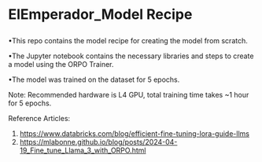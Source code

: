 <h3 style="font-size: 2em;"> ElEmperador_Model Recipe </h3>


•This repo contains the model recipe for creating the model from scratch. 

•The Jupyter notebook contains the necessary libraries and steps to create a model using the ORPO Trainer. 

•The model was trained on the dataset for 5 epochs.


Note: Recommended hardware is L4 GPU, total training time takes ~1 hour for 5 epochs.

Reference Articles: 
1) https://www.databricks.com/blog/efficient-fine-tuning-lora-guide-llms
2) https://mlabonne.github.io/blog/posts/2024-04-19_Fine_tune_Llama_3_with_ORPO.html



